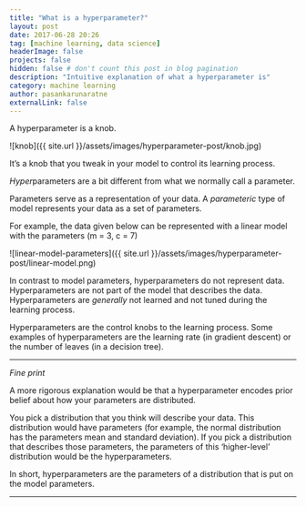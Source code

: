 ```yaml
---
title: "What is a hyperparameter?"
layout: post
date: 2017-06-28 20:26
tag: [machine learning, data science]
headerImage: false
projects: false
hidden: false # don't count this post in blog pagination
description: "Intuitive explanation of what a hyperparameter is"
category: machine learning
author: pasankarunaratne
externalLink: false
---
```


A hyperparameter is a knob.

![knob]({{ site.url }}/assets/images/hyperparameter-post/knob.jpg)

It’s a knob that you tweak in your model to control its learning process.

*Hyper*parameters are a bit different from what we normally call a parameter. 

Parameters serve as a representation of your data. A *parameteric* type of model represents your data as a set of parameters.

For example, the data given below can be represented with a linear model with the parameters (m = 3, c = 7)

![linear-model-parameters]({{ site.url }}/assets/images/hyperparameter-post/linear-model.png)

In contrast to model parameters, hyperparameters do not represent data. Hyperparameters are not part of the model that describes the data. Hyperparameters are *generally* not learned and not tuned during the learning process.

Hyperparameters are the control knobs to the learning process. Some examples of hyperparameters are the learning rate (in gradient descent) or the number of leaves (in a decision tree).

---

*Fine print*

A more rigorous explanation would be that a hyperparameter encodes prior belief about how your parameters are distributed.

You pick a distribution that you think will describe your data. This distribution would have parameters (for example, the normal distribution has the parameters mean and standard deviation). If you pick a distribution that describes those parameters, the parameters of this ‘higher-level’ distribution would be the hyperparameters.

In short, hyperparameters are the parameters of a distribution that is put on the model parameters.

---
